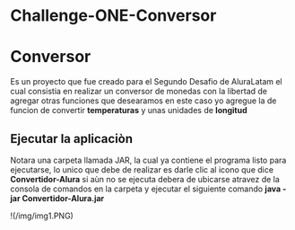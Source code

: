# Challenge-ONE-Conversor
# Conversor
Es un proyecto que fue creado para el Segundo Desafio de AluraLatam
el cual consistia en realizar un conversor de monedas con la libertad
de agregar otras funciones que desearamos en este caso yo agregue
la de funcion de convertir **temperaturas** y unas unidades de 
**longitud**

## Ejecutar la aplicaciòn
Notara una carpeta llamada JAR, la cual ya contiene el programa listo
para ejecutarse, lo unico que debe de realizar es darle clic al icono
que dice **Convertidor-Alura** si aùn no se ejecuta debera de ubicarse
atravez de la consola de comandos en la carpeta y ejecutar el siguiente
comando **java -jar Convertidor-Alura.jar**

!(/img/img1.PNG)
